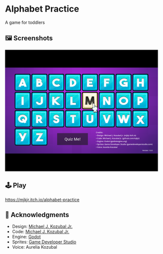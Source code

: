 # Alphabet Practice
A game for toddlers

## 🖼️ Screenshots

![Screenshot](screenshots/Screenshot.png)

## 🕹️ Play

https://mjkjr.itch.io/alphabet-practice

## 👋 Acknowledgments

- Design: [Michael J. Kozubal Jr.](mjkjr.itch.io)
- Code: [Michael J. Kozubal Jr.](github.com/mjkjr)
- Engine: [Godot](https://godotengine.org/)
- Sprites: [Game Developer Studio](https://www.gamedeveloperstudio.com/)
- Voice: Aurelia Kozubal

